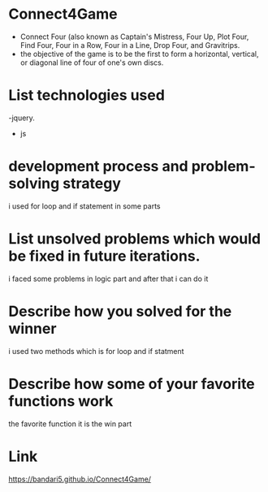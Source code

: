 # Connect4Game

- Connect Four (also known as Captain's Mistress, Four Up, Plot Four, Find Four, Four in a Row, Four in a Line, Drop Four, and Gravitrips.
- the objective of the game is to be the first to form a horizontal, vertical, or diagonal line of four of one's own discs. 

# List technologies used

-jquery.
- js

# development process and problem-solving strategy
i used for loop and if statement in some parts

# List unsolved problems which would be fixed in future iterations.

i faced some problems in logic part and after that i can do it  

# Describe how you solved for the winner

i used two methods which is for loop and if statment 

# Describe how some of your favorite functions work

the favorite function it is the win part 

# Link

 https://bandari5.github.io/Connect4Game/